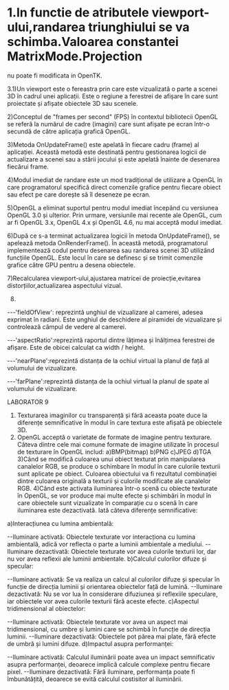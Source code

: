 ﻿# 	1.In functie de atributele viewport-ului,randarea triunghiului se va schimba.Valoarea constantei MatrixMode.Projection 
nu poate fi modificata in OpenTK.

3.1)Un viewport este o fereastra prin care este vizualizată o parte a scenei 3D în cadrul unei aplicații. Este o regiune a ferestrei
 de afișare în care sunt proiectate și afișate obiectele 3D sau scenele. 

2)Conceptul de "frames per second" (FPS) în contextul bibliotecii OpenGL se referă la numărul de cadre (imagini) care sunt afișate pe
 ecran într-o secundă de către aplicația grafică OpenGL.

3)Metoda OnUpdateFrame() este apelată în fiecare cadru (frame) al aplicației. Această metodă este destinată pentru gestionarea logicii
 de actualizare a scenei sau a stării jocului și este apelată înainte de desenarea fiecărui frame.

4)Modul imediat de randare este un mod tradițional de utilizare a OpenGL în care programatorul
 specifică direct comenzile grafice pentru fiecare obiect sau efect pe care dorește să îl deseneze pe ecran.

5)OpenGL a eliminat suportul pentru modul imediat începând cu versiunea OpenGL 3.0 și ulterior. Prin urmare,
 versiunile mai recente ale OpenGL, cum ar fi OpenGL 3.x, OpenGL 4.x și OpenGL 4.6, nu mai acceptă modul imediat.

6)După ce s-a terminat actualizarea logicii în metoda OnUpdateFrame(), se apelează metoda OnRenderFrame(). În această metodă, programatorul
 implementează codul pentru desenarea sau randarea scenei 3D utilizând funcțiile OpenGL. Este locul în care se definesc și se trimit comenzile
 grafice către GPU pentru a desena obiectele.

7)Recalcularea viewport-ului,ajustarea matricei de proiecție,evitarea distorțiilor,actualizarea aspectului vizual.

8)
---'fieldOfView': reprezintă unghiul de vizualizare al camerei, adesea exprimat în radiani. Este unghiul de deschidere al piramidei de vizualizare
 și controlează câmpul de vedere al camerei.

---'aspectRatio':reprezintă raportul dintre lățimea și înălțimea ferestrei de afișare. Este de obicei calculat ca width / height.

---'nearPlane':reprezintă distanța de la ochiul virtual la planul de față al volumului de vizualizare.

---'farPlane':reprezintă distanța de la ochiul virtual la planul de spate al volumului de vizualizare.


LABORATOR 9
1) Texturarea imaginilor cu transparență și fără aceasta poate duce la diferențe semnificative în modul în care textura este afișată pe obiectele 3D.
2) OpenGL acceptă o varietate de formate de imagine pentru texturare. Câteva dintre cele mai comune formate de imagine utilizate în procesul de texturare în OpenGL includ:
   a)BMP(bitmap)
   b)PNG
   c)JPEG
   d)TGA
3)Când se modifică culoarea unui obiect texturat prin manipularea canalelor RGB, se produce o schimbare în modul în care culorile texturii sunt aplicate pe obiect. Culoarea obiectului va fi rezultatul combinației dintre culoarea originală a texturii și culorile modificate ale canalelor RGB.
4)Când este activata iluminarea într-o scenă cu obiecte texturate în OpenGL, se vor produce mai multe efecte și schimbări în modul în care obiectele sunt vizualizate în comparație cu o scenă în care iluminarea este dezactivată. Iată câteva diferențe semnificative:

a)Interacțiunea cu lumina ambientală:

--Iluminare activată: Obiectele texturate vor interacționa cu lumina ambientală, adică vor reflecta o parte a luminii ambientale a mediului.
--Iluminare dezactivată: Obiectele texturate vor avea culorile texturii lor, dar nu vor avea reflexii ale luminii ambientale.
b)Calculul culorilor difuze și specular:

--Iluminare activată: Se va realiza un calcul al culorilor difuze și specular în funcție de direcția luminii și orientarea obiectelor față de lumină.
--Iluminare dezactivată: Nu se vor lua în considerare difuziunea și reflexiile speculare, iar obiectele vor avea culorile texturii fără aceste efecte.
c)Aspectul tridimensional al obiectelor:

--Iluminare activată: Obiectele texturate vor avea un aspect mai tridimensional, cu umbre și lumini care se schimbă în funcție de direcția luminii.
--Iluminare dezactivată: Obiectele pot părea mai plate, fără efecte de umbră și lumini difuze.
d)Impactul asupra performanței:

--Iluminare activată: Calculul iluminării poate avea un impact semnificativ asupra performanței, deoarece implică calcule complexe pentru fiecare pixel.
--Iluminare dezactivată: Fără iluminare, performanța poate fi îmbunătățită, deoarece se evită calculul costisitor al iluminării.
